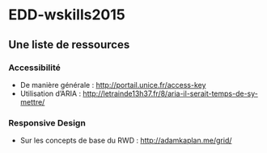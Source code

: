 # EDD-wskills2015
## Une liste de ressources


### Accessibilité

* De manière générale : http://portail.unice.fr/access-key
* Utilisation d’ARIA : http://letrainde13h37.fr/8/aria-il-serait-temps-de-sy-mettre/

### Responsive Design

* Sur les concepts de base du RWD : http://adamkaplan.me/grid/
